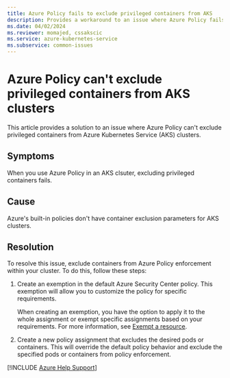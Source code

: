 ```yaml
---
title: Azure Policy fails to exclude privileged containers from AKS
description: Provides a workaround to an issue where Azure Policy fails to exclude privileged containers from Azure Kubernetes Service (AKS).
ms.date: 04/02/2024
ms.reviewer: momajed, cssakscic 
ms.service: azure-kubernetes-service
ms.subservice: common-issues
---
```

# Azure Policy can't exclude privileged containers from AKS clusters

This article provides a solution to an issue where Azure Policy can't exclude privileged containers from Azure Kubernetes Service (AKS) clusters.

## Symptoms

When you use Azure Policy in an AKS clsuter, excluding privileged containers fails.

## Cause

Azure's built-in policies don't have container exclusion parameters for AKS clusters.

## Resolution

To resolve this issue, exclude containers from Azure Policy enforcement within your cluster. To do this, follow these steps:

1. Create an exemption in the default Azure Security Center policy. This exemption will allow you to customize the policy for specific requirements. 

   When creating an exemption, you have the option to apply it to the whole assignment or exempt specific assignments based on your requirements. For more information, see [Exempt a resource](/azure/defender-for-cloud/exempt-resource).

2. Create a new policy assignment that excludes the desired pods or containers. This will override the default policy behavior and exclude the specified pods or containers from policy enforcement. 

[!INCLUDE [Azure Help Support](../../includes/azure-help-support.md)]
